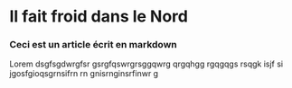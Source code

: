 # Il fait froid dans le Nord

### Ceci est un article écrit en markdown

Lorem dsgfsgdwrgfsr gsrgfqswrgrsggqwrg qrgqhgg rgqgqgs rsqgk isjf si jgosfgioqsgrnsifrn rn gnisrnginsrfinwr g